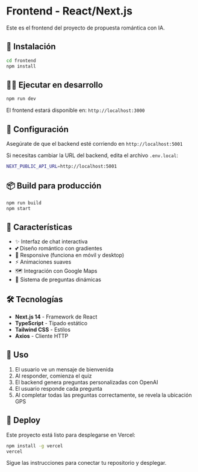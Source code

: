 # Frontend - React/Next.js

Este es el frontend del proyecto de propuesta romántica con IA.

## 🚀 Instalación

```bash
cd frontend
npm install
```

## 🏃‍♂️ Ejecutar en desarrollo

```bash
npm run dev
```

El frontend estará disponible en: `http://localhost:3000`

## 🔧 Configuración

Asegúrate de que el backend esté corriendo en `http://localhost:5001`

Si necesitas cambiar la URL del backend, edita el archivo `.env.local`:

```bash
NEXT_PUBLIC_API_URL=http://localhost:5001
```

## 📦 Build para producción

```bash
npm run build
npm start
```

## 🎨 Características

- ✨ Interfaz de chat interactiva
- 💕 Diseño romántico con gradientes
- 📱 Responsive (funciona en móvil y desktop)
- ⚡ Animaciones suaves
- 🗺️ Integración con Google Maps
- 🎯 Sistema de preguntas dinámicas

## 🛠️ Tecnologías

- **Next.js 14** - Framework de React
- **TypeScript** - Tipado estático
- **Tailwind CSS** - Estilos
- **Axios** - Cliente HTTP

## 📱 Uso

1. El usuario ve un mensaje de bienvenida
2. Al responder, comienza el quiz
3. El backend genera preguntas personalizadas con OpenAI
4. El usuario responde cada pregunta
5. Al completar todas las preguntas correctamente, se revela la ubicación GPS

## 🚀 Deploy

Este proyecto está listo para desplegarse en Vercel:

```bash
npm install -g vercel
vercel
```

Sigue las instrucciones para conectar tu repositorio y desplegar.
